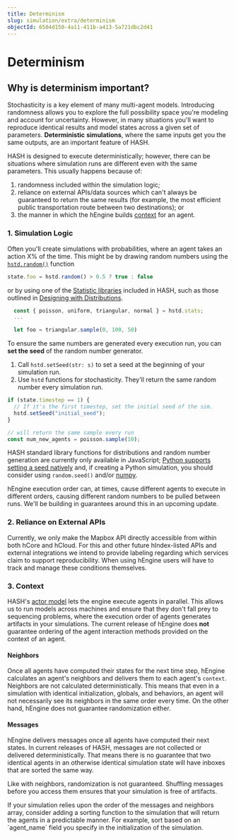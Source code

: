 ```yaml
---
title: Determinism
slug: simulation/extra/determinism
objectId: 6504d150-4a11-411b-a413-5a721dbc2d41
---
```


# Determinism

## Why is determinism important?

Stochasticity is a key element of many multi-agent models. Introducing randomness allows you to explore the full possibility space you're modeling and account for uncertainty. However, in many situations you'll want to reproduce identical results and model states across a given set of parameters. **Deterministic** **simulations**, where the same inputs get you the same outputs, are an important feature of HASH.

HASH is designed to execute deterministically; however, there can be situations where simulation runs are different even with the same parameters. This usually happens because of:

1. randomness included within the simulation logic;
2. reliance on external APIs/data sources which can't always be guaranteed to return the same results \(for example, the most efficient public transportation route between two destinations\); or
3. the manner in which the hEngine builds [context](/docs/simulation/creating-simulations/anatomy-of-an-agent/context) for an agent.

### 1. Simulation Logic

Often you'll create simulations with probabilities, where an agent takes an action X% of the time. This might be by drawing random numbers using the [`hstd.random()`](/docs/simulation/creating-simulations/libraries/hash/random#random) function

<Tabs>
<Tab title="JavaScript" >

```javascript
state.foo = hstd.random() > 0.5 ? true : false
```
</Tab>
</Tabs>

or by using one of the [Statistic libraries](/docs/simulation/creating-simulations/libraries#hash-standard-library) included in HASH, such as those outlined in [Designing with Distributions](/docs/simulation/concepts/designing-with-distributions).

<Tabs>
<Tab title="JavaScript" >


```javascript
  const { poisson, uniform, triangular, normal } = hstd.stats;
  ...

  let foo = triangular.sample(0, 100, 50)
```
</Tab>
</Tabs>

To ensure the same numbers are generated every execution run, you can **set the seed** of the random number generator.

1. Call `hstd.setSeed(str: s)` to set a seed at the beginning of your simulation run. 
2. Use `hstd` functions for stochasticity. They'll return the same random number every simulation run.

<Tabs>
<Tab title="JavaScript" >


```javascript
if (state.timestep == 1) {
  // If it's the first timestep, set the initial seed of the sim.
  hstd.setSeed("initial_seed");
}

// will return the same sample every run
const num_new_agents = poisson.sample(10);
```
</Tab>
</Tabs>

<Embed url="https://hash.ai/@hash/determinism" caption="An example simulation demonstrating Determinism" />

HASH standard library functions for distributions and random number generation are currently only available in JavaScript; [Python supports setting a seed natively](https://docs.python.org/3/library/random.html) and, if creating a Python simulation, you should consider using `random.seed()` and/or [numpy](/docs/simulation/creating-simulations/libraries/python-packages).

<Hint style="warning">
hEngine execution order can, at times, cause different agents to execute in different orders, causing different random numbers to be pulled between runs. We'll be building in guarantees around this in an upcoming update.
</Hint>

### 2. Reliance on External APIs

Currently, we only make the Mapbox API directly accessible from within both hCore and hCloud. For this and other future hIndex-listed APIs and external integrations we intend to provide labeling regarding which services claim to support reproducibility. When using hEngine users will have to track and manage these conditions themselves.

### 3. Context

HASH's [actor model](/wiki/actor-model) lets the engine execute agents in parallel. This allows us to run models across machines and ensure that they don't fall prey to sequencing problems, where the execution order of agents generates artifacts in your simulations. The current release of hEngine does **not** guarantee ordering of the agent interaction methods provided on the context of an agent.

#### Neighbors

Once all agents have computed their states for the next time step, hEngine calculates an agent's neighbors and delivers them to each agent's `context`. Neighbors are not calculated deterministically. This means that even in a simulation with identical initialization, globals, and behaviors, an agent will not necessarily see its neighbors in the same order every time. On the other hand, hEngine does not guarantee randomization either.

#### Messages

hEngine delivers messages once all agents have computed their next states. In current releases of HASH, messages are not collected or delivered deterministically. That means there is no guarantee that two identical agents in an otherwise identical simulation state will have inboxes that are sorted the same way.

Like with neighbors, randomization is not guaranteed. Shuffling messages before you access them ensures that your simulation is free of artifacts.

<Hint style="info">
If your simulation relies upon the order of the messages and neighbors array, consider adding a sorting function to the simulation that will return the agents in a predictable manner. For example, sort based on an `agent_name` field you specify in the initialization of the simulation.
</Hint>

